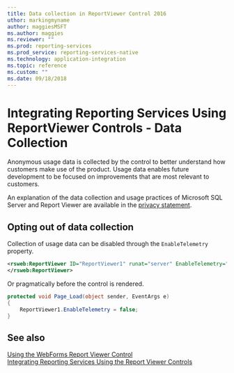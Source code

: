 ```yaml
---
title: Data collection in ReportViewer Control 2016
uthor: markingmyname
author: maggiesMSFT
ms.author: maggies
ms.reviewer: ""
ms.prod: reporting-services
ms.prod_service: reporting-services-native
ms.technology: application-integration
ms.topic: reference
ms.custom: ""
ms.date: 09/18/2018
---
```

# Integrating Reporting Services Using ReportViewer Controls - Data Collection

Anonymous usage data is collected by the control to better understand how customers make use of the product. Usage data enables future development to be focused on improvements that are most relevant to customers.

An explanation of the data collection and usage practices of Microsoft SQL Server and Report Viewer are available in the [privacy statement](https://go.microsoft.com/fwlink/?LinkID=868444).

## Opting out of data collection

Collection of usage data can be disabled through the ```EnableTelemetry``` property.

```xml
<rsweb:ReportViewer ID="ReportViewer1" runat="server" EnableTelemetry="false">
</rsweb:ReportViewer>
```

Or pragmatically before the control is rendered.
    
```csharp
protected void Page_Load(object sender, EventArgs e)
{
    ReportViewer1.EnableTelemetry = false;
}
```
## See also

[Using the WebForms Report Viewer Control](../../reporting-services/application-integration/using-the-webforms-reportviewer-control.md)  
[Integrating Reporting Services Using the Report Viewer Controls](../../reporting-services/application-integration/integrating-reporting-services-using-reportviewer-controls.md) 



